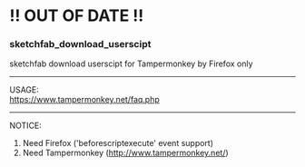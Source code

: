 # !! OUT OF DATE !!

### sketchfab_download_userscipt  
sketchfab download userscipt for Tampermonkey by Firefox only  

---
USAGE:  
https://www.tampermonkey.net/faq.php  
 
  
---
NOTICE:
1. Need Firefox ('beforescriptexecute' event support)  
2. Need Tampermonkey (http://www.tampermonkey.net/)  

